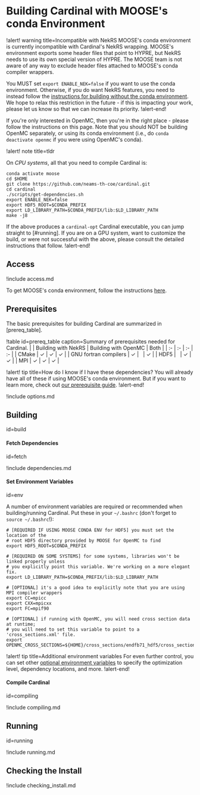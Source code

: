 # Building Cardinal with MOOSE's conda Environment

!alert! warning title=Incompatible with NekRS
MOOSE's conda environment is currently incompatible with Cardinal's
NekRS wrapping. MOOSE's environment exports some header files that point
to HYPRE, but NekRS needs to use its own special version of HYPRE. The MOOSE
team is not aware of any way to exclude header files attached to MOOSE's
conda compiler wrappers.

You MUST set `export ENABLE_NEK=false` if you want to use the conda environment.
Otherwise, if you do want NekRS features, you need to instead follow the
[instructions for building without the conda environment](without_conda.md).
We hope to relax this restriction in the future - if this
is impacting your work, please let us know so that we can increase its priority.
!alert-end!

If you're only interested in OpenMC, then you're in the right place -
please follow the instructions on this page. Note that you should NOT be building
OpenMC separately, or using its conda environment (i.e., do
`conda deactivate openmc` if you were using OpenMC's conda).

!alert! note title=tldr

On *CPU systems*, all that you need to compile Cardinal is:

```
conda activate moose
cd $HOME
git clone https://github.com/neams-th-coe/cardinal.git
cd cardinal
./scripts/get-dependencies.sh
export ENABLE_NEK=false
export HDF5_ROOT=$CONDA_PREFIX
export LD_LIBRARY_PATH=$CONDA_PREFIX/lib:$LD_LIBRARY_PATH
make -j8
```

If the above produces a `cardinal-opt` Cardinal executable, you can
jump straight to [#running]. If you are on a GPU system, want to customize the
build, or were not successful with the above, please consult the detailed instructions
that follow.
!alert-end!

## Access

!include access.md

To get MOOSE's conda environment, follow the instructions [here](https://mooseframework.inl.gov/getting_started/installation/index.html).

## Prerequisites

The basic prerequisites for building Cardinal are summarized in [prereq_table].

!table id=prereq_table caption=Summary of prerequisites needed for Cardinal.
|    | Building with NekRS | Building with OpenMC | Both |
| :- | :- | :- | :- |
| CMake | $\checkmark$ | $\checkmark$ | $\checkmark$ |
| GNU fortran compilers | $\checkmark$ | &nbsp; | $\checkmark$  |
| HDF5 | &nbsp; | $\checkmark$ | $\checkmark$ |
| MPI | $\checkmark$ | $\checkmark$ | $\checkmark$ |

!alert! tip title=How do I know if I have these dependencies?
You will already have all of these if using MOOSE's conda environment.
But if you want to learn more, check out
[our prerequisite guide](prereqs.md).
!alert-end!

!include options.md

## Building
  id=build

#### Fetch Dependencies
  id=fetch

!include dependencies.md

#### Set Environment Variables
  id=env

A number of environment variables are required or recommended when building/running Cardinal.
Put these in your `~/.bashrc` (don't forget to `source ~/.bashrc`!):

``` language=bash
# [REQUIRED IF USING MOOSE CONDA ENV for HDF5] you must set the location of the
# root HDF5 directory provided by MOOSE for OpenMC to find
export HDF5_ROOT=$CONDA_PREFIX

# [REQUIRED ON SOME SYSTEMS] for some systems, libraries won't be linked properly unless
# you explicitly point this variable. We're working on a more elegant fix.
export LD_LIBRARY_PATH=$CONDA_PREFIX/lib:$LD_LIBRARY_PATH

# [OPTIONAL] it's a good idea to explicitly note that you are using MPI compiler wrappers
export CC=mpicc
export CXX=mpicxx
export FC=mpif90

# [OPTIONAL] if running with OpenMC, you will need cross section data at runtime;
# you will need to set this variable to point to a 'cross_sections.xml' file.
export OPENMC_CROSS_SECTIONS=${HOME}/cross_sections/endfb71_hdf5/cross_sections.xml
```

!alert! tip title=Additional environment variables
For even further control, you can set other
[optional environment variables](env_vars.md) to specify the optimization level,
dependency locations, and more.
!alert-end!

#### Compile Cardinal
  id=compiling

!include compiling.md

## Running
  id=running

!include running.md

## Checking the Install

!include checking_install.md
